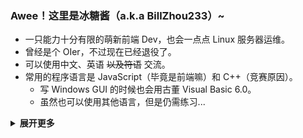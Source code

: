 ### Awee！这里是冰糖酱（a.k.a BillZhou233）~

- 一只能力十分有限的萌新前端 Dev，也会一点点 Linux 服务器运维。
- 曾经是个 OIer，不过现在已经退役了。
- 可以使用中文、英语 ~~以及符语~~ 交流。
- 常用的程序语言是 JavaScript（毕竟是前端嘛）和 C++（竞赛原因）。
  - 写 Windows GUI 的时候也会用古董 Visual Basic 6.0。
  - 虽然也可以使用其他语言，但是仍需练习...

<details><summary><b>展开更多</b></summary>

- 目前的偏好是在 Windows 10 系统下使用 WSL 和 [Visual Studio Code](https://code.visualstudio.com/) 编辑器。
- 喜欢玩音游，偶尔会写自制谱 ~~大部分时候是写到一半觉得太粪就贵阳了~~。
- 比较在意标准化的排版，比如空格的使用。
- 当用英语交流的时候会觉得自己英语很菜，很多时候需要求助于其他工具才行 ~~但是还是经常出错~~。
- 您可以在 [此处](https://github.com/BillZhou233/BillZhou233/issues) 询问更多问题。
  - 虽然回复可能会很慢，但是每一个提问都会认真看的！（比较冒犯的问题除外）
- 冰糖酱最可爱了！！1111

</details>

<!--
**BillZhou233/BillZhou233** is a ✨ _special_ ✨ repository because its `README.md` (this file) appears on your GitHub profile.

Here are some ideas to get you started:

- 🔭 I’m currently working on ...
- 🌱 I’m currently learning ...
- 👯 I’m looking to collaborate on ...
- 🤔 I’m looking for help with ...
- 💬 Ask me about ...
- 📫 How to reach me: ...
- 😄 Pronouns: ...
- ⚡ Fun fact: ...
-->
